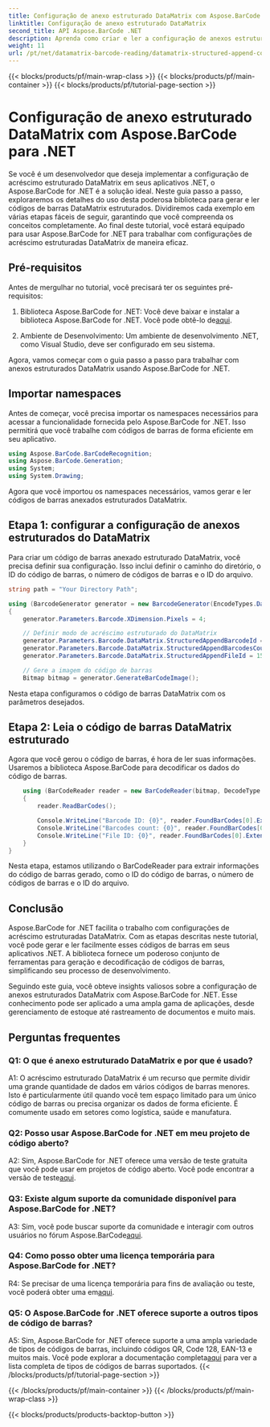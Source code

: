 ```yaml
---
title: Configuração de anexo estruturado DataMatrix com Aspose.BarCode para .NET
linktitle: Configuração de anexo estruturado DataMatrix
second_title: API Aspose.BarCode .NET
description: Aprenda como criar e ler a configuração de anexos estruturados DataMatrix em .NET usando Aspose.BarCode para organização de dados de alta eficiência.
weight: 11
url: /pt/net/datamatrix-barcode-reading/datamatrix-structured-append-configuration/
---
```


{{< blocks/products/pf/main-wrap-class >}}
{{< blocks/products/pf/main-container >}}
{{< blocks/products/pf/tutorial-page-section >}}

# Configuração de anexo estruturado DataMatrix com Aspose.BarCode para .NET

Se você é um desenvolvedor que deseja implementar a configuração de acréscimo estruturado DataMatrix em seus aplicativos .NET, o Aspose.BarCode for .NET é a solução ideal. Neste guia passo a passo, exploraremos os detalhes do uso desta poderosa biblioteca para gerar e ler códigos de barras DataMatrix estruturados. Dividiremos cada exemplo em várias etapas fáceis de seguir, garantindo que você compreenda os conceitos completamente. Ao final deste tutorial, você estará equipado para usar Aspose.BarCode for .NET para trabalhar com configurações de acréscimo estruturadas DataMatrix de maneira eficaz.

## Pré-requisitos

Antes de mergulhar no tutorial, você precisará ter os seguintes pré-requisitos:

1.  Biblioteca Aspose.BarCode for .NET: Você deve baixar e instalar a biblioteca Aspose.BarCode for .NET. Você pode obtê-lo de[aqui](https://releases.aspose.com/barcode/net/).

2. Ambiente de Desenvolvimento: Um ambiente de desenvolvimento .NET, como Visual Studio, deve ser configurado em seu sistema.

Agora, vamos começar com o guia passo a passo para trabalhar com anexos estruturados DataMatrix usando Aspose.BarCode for .NET.

## Importar namespaces

Antes de começar, você precisa importar os namespaces necessários para acessar a funcionalidade fornecida pelo Aspose.BarCode for .NET. Isso permitirá que você trabalhe com códigos de barras de forma eficiente em seu aplicativo.

```csharp
using Aspose.BarCode.BarCodeRecognition;
using Aspose.BarCode.Generation;
using System;
using System.Drawing;
```

Agora que você importou os namespaces necessários, vamos gerar e ler códigos de barras anexados estruturados DataMatrix.


## Etapa 1: configurar a configuração de anexos estruturados do DataMatrix

Para criar um código de barras anexado estruturado DataMatrix, você precisa definir sua configuração. Isso inclui definir o caminho do diretório, o ID do código de barras, o número de códigos de barras e o ID do arquivo.

```csharp
string path = "Your Directory Path";

using (BarcodeGenerator generator = new BarcodeGenerator(EncodeTypes.DataMatrix, "Aspose"))
{
    generator.Parameters.Barcode.XDimension.Pixels = 4;

    // Definir modo de acréscimo estruturado do DataMatrix
    generator.Parameters.Barcode.DataMatrix.StructuredAppendBarcodeId = 3;
    generator.Parameters.Barcode.DataMatrix.StructuredAppendBarcodesCount = 5;
    generator.Parameters.Barcode.DataMatrix.StructuredAppendFileId = 150;

    // Gere a imagem do código de barras
    Bitmap bitmap = generator.GenerateBarCodeImage();
```

Nesta etapa configuramos o código de barras DataMatrix com os parâmetros desejados.

## Etapa 2: Leia o código de barras DataMatrix estruturado

Agora que você gerou o código de barras, é hora de ler suas informações. Usaremos a biblioteca Aspose.BarCode para decodificar os dados do código de barras.

```csharp
    using (BarCodeReader reader = new BarCodeReader(bitmap, DecodeType.DataMatrix))
    {
        reader.ReadBarCodes();

        Console.WriteLine("Barcode ID: {0}", reader.FoundBarCodes[0].Extended.DataMatrix.StructuredAppendBarcodeId);
        Console.WriteLine("Barcodes count: {0}", reader.FoundBarCodes[0].Extended.DataMatrix.StructuredAppendBarcodesCount);
        Console.WriteLine("File ID: {0}", reader.FoundBarCodes[0].Extended.DataMatrix.StructuredAppendFileId);
    }
}
```

Nesta etapa, estamos utilizando o BarCodeReader para extrair informações do código de barras gerado, como o ID do código de barras, o número de códigos de barras e o ID do arquivo.

## Conclusão

Aspose.BarCode for .NET facilita o trabalho com configurações de acréscimo estruturadas DataMatrix. Com as etapas descritas neste tutorial, você pode gerar e ler facilmente esses códigos de barras em seus aplicativos .NET. A biblioteca fornece um poderoso conjunto de ferramentas para geração e decodificação de códigos de barras, simplificando seu processo de desenvolvimento.

Seguindo este guia, você obteve insights valiosos sobre a configuração de anexos estruturados DataMatrix com Aspose.BarCode for .NET. Esse conhecimento pode ser aplicado a uma ampla gama de aplicações, desde gerenciamento de estoque até rastreamento de documentos e muito mais.

## Perguntas frequentes

### Q1: O que é anexo estruturado DataMatrix e por que é usado?

A1: O acréscimo estruturado DataMatrix é um recurso que permite dividir uma grande quantidade de dados em vários códigos de barras menores. Isto é particularmente útil quando você tem espaço limitado para um único código de barras ou precisa organizar os dados de forma eficiente. É comumente usado em setores como logística, saúde e manufatura.

### Q2: Posso usar Aspose.BarCode for .NET em meu projeto de código aberto?

 A2: Sim, Aspose.BarCode for .NET oferece uma versão de teste gratuita que você pode usar em projetos de código aberto. Você pode encontrar a versão de teste[aqui](https://releases.aspose.com/).

### Q3: Existe algum suporte da comunidade disponível para Aspose.BarCode for .NET?

 A3: Sim, você pode buscar suporte da comunidade e interagir com outros usuários no fórum Aspose.BarCode[aqui](https://forum.aspose.com/c/barcode/13).

### Q4: Como posso obter uma licença temporária para Aspose.BarCode for .NET?

 R4: Se precisar de uma licença temporária para fins de avaliação ou teste, você poderá obter uma em[aqui](https://purchase.aspose.com/temporary-license/).

### Q5: O Aspose.BarCode for .NET oferece suporte a outros tipos de código de barras?

 A5: Sim, Aspose.BarCode for .NET oferece suporte a uma ampla variedade de tipos de códigos de barras, incluindo códigos QR, Code 128, EAN-13 e muitos mais. Você pode explorar a documentação completa[aqui](https://reference.aspose.com/barcode/net/) para ver a lista completa de tipos de códigos de barras suportados.
{{< /blocks/products/pf/tutorial-page-section >}}

{{< /blocks/products/pf/main-container >}}
{{< /blocks/products/pf/main-wrap-class >}}

{{< blocks/products/products-backtop-button >}}
